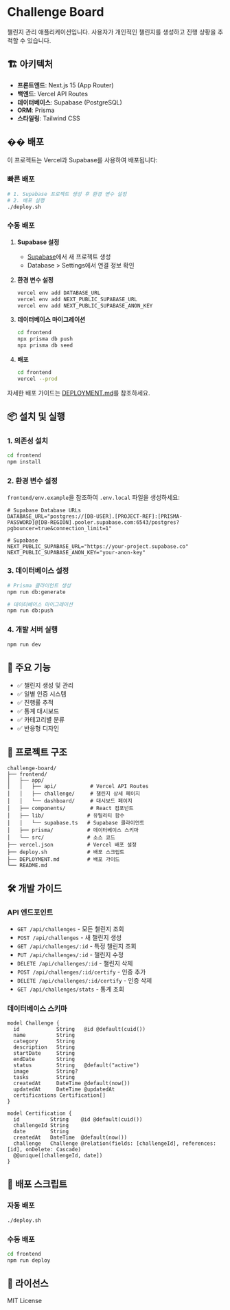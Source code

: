 # Challenge Board

챌린지 관리 애플리케이션입니다. 사용자가 개인적인 챌린지를 생성하고 진행 상황을 추적할 수 있습니다.

## 🏗️ 아키텍처

- **프론트엔드**: Next.js 15 (App Router)
- **백엔드**: Vercel API Routes
- **데이터베이스**: Supabase (PostgreSQL)
- **ORM**: Prisma
- **스타일링**: Tailwind CSS

## �� 배포

이 프로젝트는 Vercel과 Supabase를 사용하여 배포됩니다:

### 빠른 배포

```bash
# 1. Supabase 프로젝트 생성 후 환경 변수 설정
# 2. 배포 실행
./deploy.sh
```

### 수동 배포

1. **Supabase 설정**
   - [Supabase](https://supabase.com)에서 새 프로젝트 생성
   - Database > Settings에서 연결 정보 확인

2. **환경 변수 설정**
   ```bash
   vercel env add DATABASE_URL
   vercel env add NEXT_PUBLIC_SUPABASE_URL
   vercel env add NEXT_PUBLIC_SUPABASE_ANON_KEY
   ```

3. **데이터베이스 마이그레이션**
   ```bash
   cd frontend
   npx prisma db push
   npx prisma db seed
   ```

4. **배포**
   ```bash
   cd frontend
   vercel --prod
   ```

자세한 배포 가이드는 [DEPLOYMENT.md](./DEPLOYMENT.md)를 참조하세요.

## 📦 설치 및 실행

### 1. 의존성 설치

```bash
cd frontend
npm install
```

### 2. 환경 변수 설정

`frontend/env.example`을 참조하여 `.env.local` 파일을 생성하세요:

```env
# Supabase Database URLs
DATABASE_URL="postgres://[DB-USER].[PROJECT-REF]:[PRISMA-PASSWORD]@[DB-REGION].pooler.supabase.com:6543/postgres?pgbouncer=true&connection_limit=1"

# Supabase
NEXT_PUBLIC_SUPABASE_URL="https://your-project.supabase.co"
NEXT_PUBLIC_SUPABASE_ANON_KEY="your-anon-key"
```

### 3. 데이터베이스 설정

```bash
# Prisma 클라이언트 생성
npm run db:generate

# 데이터베이스 마이그레이션
npm run db:push
```

### 4. 개발 서버 실행

```bash
npm run dev
```

## 🔧 주요 기능

- ✅ 챌린지 생성 및 관리
- ✅ 일별 인증 시스템
- ✅ 진행률 추적
- ✅ 통계 대시보드
- ✅ 카테고리별 분류
- ✅ 반응형 디자인

## 📁 프로젝트 구조

```
challenge-board/
├── frontend/
│   ├── app/
│   │   ├── api/           # Vercel API Routes
│   │   ├── challenge/     # 챌린지 상세 페이지
│   │   └── dashboard/     # 대시보드 페이지
│   ├── components/        # React 컴포넌트
│   ├── lib/              # 유틸리티 함수
│   │   └── supabase.ts   # Supabase 클라이언트
│   ├── prisma/           # 데이터베이스 스키마
│   └── src/              # 소스 코드
├── vercel.json           # Vercel 배포 설정
├── deploy.sh             # 배포 스크립트
├── DEPLOYMENT.md         # 배포 가이드
└── README.md
```

## 🛠️ 개발 가이드

### API 엔드포인트

- `GET /api/challenges` - 모든 챌린지 조회
- `POST /api/challenges` - 새 챌린지 생성
- `GET /api/challenges/:id` - 특정 챌린지 조회
- `PUT /api/challenges/:id` - 챌린지 수정
- `DELETE /api/challenges/:id` - 챌린지 삭제
- `POST /api/challenges/:id/certify` - 인증 추가
- `DELETE /api/challenges/:id/certify` - 인증 삭제
- `GET /api/challenges/stats` - 통계 조회

### 데이터베이스 스키마

```prisma
model Challenge {
  id            String   @id @default(cuid())
  name          String
  category      String
  description   String
  startDate     String
  endDate       String
  status        String   @default("active")
  image         String?
  tasks         String
  createdAt     DateTime @default(now())
  updatedAt     DateTime @updatedAt
  certifications Certification[]
}

model Certification {
  id          String    @id @default(cuid())
  challengeId String
  date        String
  createdAt   DateTime  @default(now())
  challenge   Challenge @relation(fields: [challengeId], references: [id], onDelete: Cascade)
  @@unique([challengeId, date])
}
```

## 🚀 배포 스크립트

### 자동 배포
```bash
./deploy.sh
```

### 수동 배포
```bash
cd frontend
npm run deploy
```

## 📝 라이선스

MIT License 